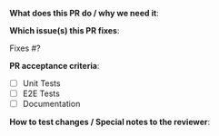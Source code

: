 **What does this PR do / why we need it**:

**Which issue(s) this PR fixes**:

Fixes #?

**PR acceptance criteria**:

- [ ] Unit Tests
- [ ] E2E Tests
- [ ] Documentation

**How to test changes / Special notes to the reviewer**:

